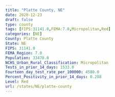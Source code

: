 ```yaml
---
title: "Platte County, NE"
date: 2020-12-23
draft: false
type: county
tags: [FIPS:31141.0,FEMA:7.0,Micropolitan,Red]
categories: [NE]
County: Platte County
State: NE
FIPS: 31141.0
FEMA_Region: 7.0
Population: 33470.0
NCHS_Urban_Rural_Classification: Micropolitan
Tests_in_prior_14_days: 1533.0
Fourteen_day_test_rate_per_100000: 4580.0
Percent_Positivity_in_prior_14_days: 0.288
Level: Red
url: /states/NE/platte-county
---
```



